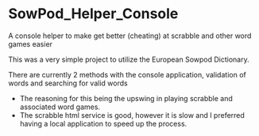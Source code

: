 # SowPod_Helper_Console
A console helper to make get better (cheating) at scrabble and other word games easier

This was a very simple project to utilize the European Sowpod Dictionary.

There are currently 2 methods with the console application, validation of words and searching for valid words
- The reasoning for this being the upswing in playing scrabble and associated word games.
- The scrabble html service is good, however it is slow and I preferred having a local application to speed up the process.
